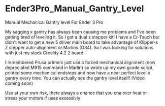 # Ender3Pro_Manual_Gantry_Level
Manual Mechanical Gantry level For Ender 3 Pro 

My sagging x gantry has always been causing me problems and I've been getting tired of leveling it. So I got a dual z stepper kit! I have a Cr-Touch but didn't want to get a new 5 driver main board to take advantage of Klipper-s Z stepper auto-alignment or Marlins (G34). So I was looking for solutions with just my stock Creality 4.2.2 board.

I remembered Prusa printers just use a forced mechanical alignment (now depreciated M915 command in Marlin) so wrote up my own gcode script, printed some mechanical endstops and now have a near perfect level x gantry every time. You can actually see the gantry level itself! (Video coming soon)

Use at your own risk, there always a chance that you cna over heat or stress your motors if uses excessivly 
